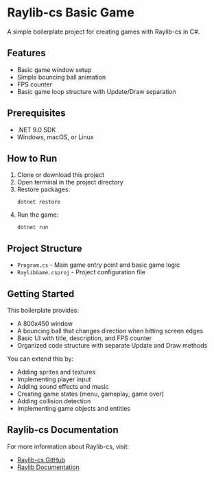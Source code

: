# Raylib-cs Basic Game

A simple boilerplate project for creating games with Raylib-cs in C#.

## Features

- Basic game window setup
- Simple bouncing ball animation
- FPS counter
- Basic game loop structure with Update/Draw separation

## Prerequisites

- .NET 9.0 SDK
- Windows, macOS, or Linux

## How to Run

1. Clone or download this project
2. Open terminal in the project directory
3. Restore packages:
   ```
   dotnet restore
   ```
4. Run the game:
   ```
   dotnet run
   ```

## Project Structure

- `Program.cs` - Main game entry point and basic game logic
- `RaylibGame.csproj` - Project configuration file

## Getting Started

This boilerplate provides:
- A 800x450 window
- A bouncing ball that changes direction when hitting screen edges
- Basic UI with title, description, and FPS counter
- Organized code structure with separate Update and Draw methods

You can extend this by:
- Adding sprites and textures
- Implementing player input
- Adding sound effects and music
- Creating game states (menu, gameplay, game over)
- Adding collision detection
- Implementing game objects and entities

## Raylib-cs Documentation

For more information about Raylib-cs, visit:
- [Raylib-cs GitHub](https://github.com/ChrisDill/Raylib-cs)
- [Raylib Documentation](https://www.raylib.com/)
